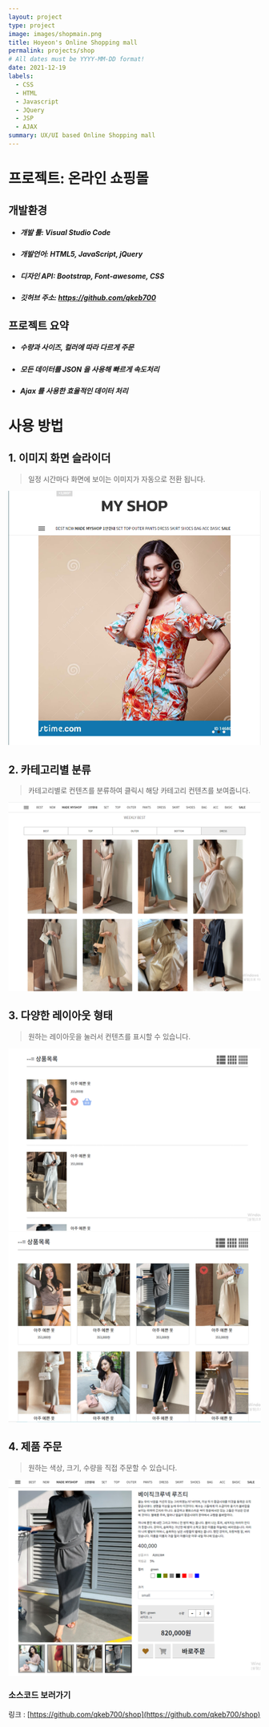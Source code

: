 ```yaml
---
layout: project
type: project
image: images/shopmain.png
title: Hoyeon's Online Shopping mall
permalink: projects/shop
# All dates must be YYYY-MM-DD format!
date: 2021-12-19
labels:
  - CSS
  - HTML
  - Javascript
  - JQuery
  - JSP
  - AJAX
summary: UX/UI based Online Shopping mall
---
```


# 프로젝트: 온라인 쇼핑몰

## 개발환경
- ##### 개발 툴: Visual Studio Code
- ##### 개발언어: HTML5, JavaScript, jQuery
- ##### 디자인 API: Bootstrap, Font-awesome, CSS
- ##### 깃허브 주소: https://github.com/qkeb700

## 프로젝트 요약
- ##### 수량과 사이즈, 컬러에 따라 다르게 주문
- ##### 모든 데이터를 JSON 을 사용해 빠르게 속도처리
- ##### Ajax 를 사용한 효율적인 데이터 처리

# 사용 방법

## 1. 이미지 화면 슬라이더
> 일정 시간마다 화면에 보이는 이미지가 자동으로 전환 됩니다.

<img class="ui centered huge image" src="..\images\viewchange.png">

## 2. 카테고리별 분류
> 카테고리별로 컨텐츠를 분류하여 클릭시 해당 카테고리 컨텐츠를 보여줍니다.

<img class="ui centered huge image" src="..\images\weekly.png">

## 3. 다양한 레이아웃 형태
> 원하는 레이아웃을 눌러서 컨텐츠를 표시할 수 있습니다.

<img class="ui centered huge image" src="..\images\firstlist.png">

<img class="ui centered huge image" src="..\images\secondlist.png">

## 4. 제품 주문
> 원하는 색상, 크기, 수량을 직접 주문할 수 있습니다.

<img class="ui centered huge image" src="..\images\viewdetail.png">

### 소스코드 보러가기
링크 : [https://github.com/qkeb700/shop](https://github.com/qkeb700/shop)
